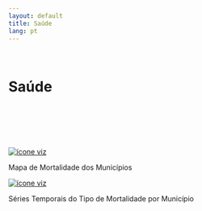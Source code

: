 ```yaml
---
layout: default
title: Saúde
lang: pt
---
```


<link rel="stylesheet" href="style.css">

<br>

<h1 class="title-about">Saúde</h1>

<br>
<br>
<br>
<br>
<br>

<div class="imagens-container">
   <div class="icone-bloco">
    <a href="{{ site.baseurl }}/pt/viz/mapa-de-mortalidade-dos-municipios" target="_blank" rel="noopener noreferrer">
      <img src="{{ site.baseurl }}/assets/img/icons_viz_icon_mapa_mort.jpg" alt="ícone viz">
    </a><br>
    <p>Mapa de Mortalidade dos Municípios</p>
   </div>
   
   <div class="imagens-container">
   <div class="icone-bloco">
    <a href="{{ site.baseurl }}/pt/viz/series-temporais-do-tipo-de-mortalidade-por-municipio" target="_blank" rel="noopener noreferrer">
      <img src="{{ site.baseurl }}/assets/img/icons_viz_icon_mapa_mort.jpg" alt="ícone viz">
    </a><br>
    <p>Séries Temporais do Tipo de Mortalidade por Município</p>
   </div>
</div>

<br>
<br>
<br>
<br>
